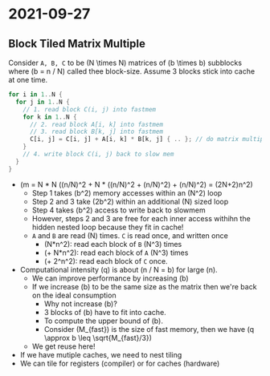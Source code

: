 # 2021-09-27

## Block Tiled Matrix Multiple
Consider `A, B, C` to be \(N \times N\) matrices of \(b \times b\) subblocks where \(b = n / N\) called thee block-size.
Assume 3 blocks stick into cache at one time.
```rust
for i in 1..N {
  for j in 1..N {
    // 1. read block C(i, j) into fastmem
    for k in 1..N {
      // 2. read block A[i, k] into fastmem
      // 3. read block B[k, j] into fastmem
      C[i, j] = C[i, j] + A[i, k] * B[k, j] { .. }; // do matrix multiply on blocks, 3 nested loops inside
    }
    // 4. write block C(i, j) back to slow mem
  }
}
```

* \(m = N * N ((n/N)^2 + N * ((n/N)^2 + (n/N)^2) + (n/N)^2) = (2N+2)n^2\)
  * Step 1 takes \(b^2\) memory accesses within an \(N^2\) loop
  * Step 2 and 3 take \(2b^2\) within an additional \(N\) sized loop
  * Step 4 takes \(b^2\) access to write back to slowmem
  * However, steps 2 and 3 are free for each inner access withihn the hidden nested loop because they fit in cache!
  * `A` and `B` are read \(N\) times. `C` is read once, and written once
    * \(N*n^2\): read each block of `B` \(N^3\) times 
    * \(+ N*n^2\): read each block of `A` \(N^3\) times
    * \(+ 2^n^2): read each block of `C` once.
* Computational intensity \(q\) is about \(n / N = b\) for large \(n\).  
  * We can improve performance by increasing \(b\)
  * If we increase \(b\) to be the same size as the matrix then we're back on the ideal consumption
    * Why not increase \(b\)?
    * 3 blocks of \(b\) have to fit into cache.
    * To compute the upper bound of \(b\).
    * Consider \(M_{fast}\) is the size of fast memory, then we have \(q \approx b \leq \sqrt{M_{fast}/3}\)
  * We get reuse here!
* If we have mutiple caches, we need to nest tiling
* We can tile for registers (compiler) or for caches (hardware)
